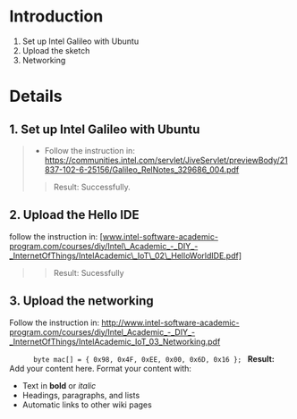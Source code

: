 # Introduction #

1. Set up Intel Galileo with Ubuntu
2. Upload the sketch
3. Networking



# Details #

## 1. Set up Intel Galileo with Ubuntu ##
> - Follow the instruction in: https://communities.intel.com/servlet/JiveServlet/previewBody/21837-102-6-25156/Galileo_RelNotes_329686_004.pdf
> > Result: Successfully.
## 2. Upload the Hello IDE ##
follow the instruction in:
[www.intel-software-academic-program.com/courses/diy/Intel\_Academic_-_DIY_-_InternetOfThings/IntelAcademic\_IoT\_02\_HelloWorldIDE.pdf]
> > Result: Sucessfully

## 3. Upload the networking ##

Follow the instruction in:
http://www.intel-software-academic-program.com/courses/diy/Intel_Academic_-_DIY_-_InternetOfThings/IntelAcademic_IoT_03_Networking.pdf

`       byte mac[] = { 0x98, 0x4F, 0xEE, 0x00, 0x6D, 0x16 };  `
**Result:**
Add your content here.  Format your content with:
  * Text in **bold** or _italic_
  * Headings, paragraphs, and lists
  * Automatic links to other wiki pages